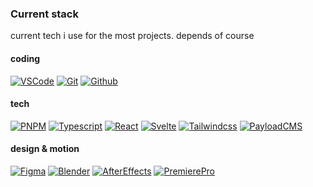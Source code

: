 ### Current stack

current tech i use for the most projects. depends of course

#### coding

[![VSCode](https://img.shields.io/badge/VSCode-black?style=for-the-badge&logo=visualstudiocode)]()
[![Git](https://img.shields.io/badge/git-black?style=for-the-badge&logo=git)]()
[![Github](https://img.shields.io/badge/github-black?style=for-the-badge&logo=github)]()

#### tech

[![PNPM](https://img.shields.io/badge/pnpm-black?style=for-the-badge&logo=pnpm)]()
[![Typescript](https://img.shields.io/badge/typescript-black?style=for-the-badge&logo=typescript)]()
[![React](https://img.shields.io/badge/react-black?style=for-the-badge&logo=react)]()
[![Svelte](https://img.shields.io/badge/svelte-black?style=for-the-badge&logo=svelte)]()
[![Tailwindcss](https://img.shields.io/badge/tailwindcss-black?style=for-the-badge&logo=tailwindcss)]()
[![PayloadCMS](https://img.shields.io/badge/payload_cms-black?style=for-the-badge&logo=payloadcms)]()

#### design & motion

[![Figma](https://img.shields.io/badge/figma-black?style=for-the-badge&logo=figma)]()
[![Blender](https://img.shields.io/badge/blender-black?style=for-the-badge&logo=blender)]()
[![AfterEffects](https://img.shields.io/badge/After_Effects-black?style=for-the-badge&logo=adobeAfterEffects)]()
[![PremierePro](https://img.shields.io/badge/Premiere_Pro-black?style=for-the-badge&logo=adobePremierePro)]()
